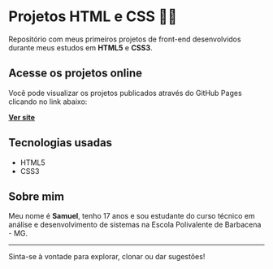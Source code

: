 # Projetos HTML e CSS 🧑‍💻

Repositório com meus primeiros projetos de front-end desenvolvidos durante meus estudos em **HTML5** e **CSS3**.

## Acesse os projetos online

Você pode visualizar os projetos publicados através do GitHub Pages clicando no link abaixo:

[**Ver site**](https://samuel-dev-br.github.io/projetos-html-css/)

## Tecnologias usadas

- HTML5
- CSS3

## Sobre mim

Meu nome é **Samuel**, tenho 17 anos e sou estudante do curso técnico em análise e desenvolvimento de sistemas na Escola Polivalente de Barbacena - MG.

---

Sinta-se à vontade para explorar, clonar ou dar sugestões!